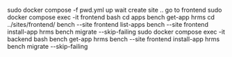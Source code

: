 sudo docker compose -f pwd.yml up
wait create site ..
go to frontend
sudo docker compose exec -it frontend bash
cd apps
bench get-app hrms
cd ../sites/frontend/
bench --site frontend list-apps
bench --site frontend install-app hrms
bench migrate --skip-failing
sudo docker compose exec -it backend bash
bench get-app hrms
bench --site frontend install-app hrms
bench migrate --skip-failing

